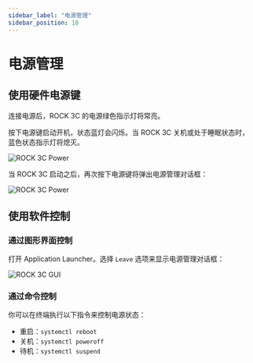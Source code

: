 ```yaml
---
sidebar_label: "电源管理"
sidebar_position: 18
---
```


# 电源管理

## 使用硬件电源键

连接电源后，ROCK 3C 的电源绿色指示灯将常亮。

按下电源键启动开机，状态蓝灯会闪烁。当 ROCK 3C 关机或处于睡眠状态时，蓝色状态指示灯将熄灭。

![ROCK 3C Power](/img/rock3/3c/rock3c-power.webp)

当 ROCK 3C 启动之后，再次按下电源键将弹出电源管理对话框：

![ROCK 3C Power](/img/rock5a/rock5a-power-status.webp)

## 使用软件控制

### 通过图形界面控制

打开 Application Launcher。选择 `Leave` 选项来显示电源管理对话框：

![ROCK 3C GUI](/img/rock5a/rock5a-GUI-leave.webp)

### 通过命令控制

你可以在终端执行以下指令来控制电源状态：

- 重启：`systemctl reboot`
- 关机：`systemctl poweroff`
- 待机：`systemctl suspend`
